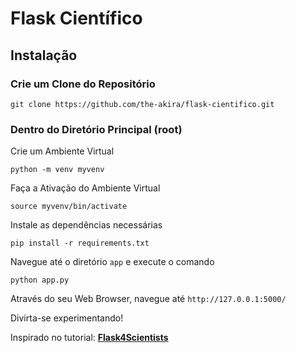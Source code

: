 # Flask Científico

## Instalação

### Crie um Clone do Repositório

```
git clone https://github.com/the-akira/flask-cientifico.git
```

### Dentro do Diretório Principal (root)

Crie um Ambiente Virtual

```
python -m venv myvenv
```

Faça a Ativação do Ambiente Virtual

```
source myvenv/bin/activate
```

Instale as dependências necessárias

```
pip install -r requirements.txt
```

Navegue até o diretório `app` e execute o comando

```
python app.py
```

Através do seu Web Browser, navegue até `http://127.0.0.1:5000/`

Divirta-se experimentando! 

Inspirado no tutorial: **[Flask4Scientists](http://hplgit.github.io/web4sciapps/doc/pub/web4sa_flask.html)**
